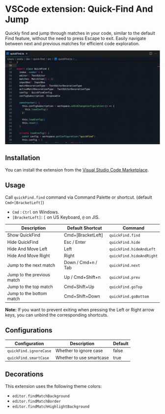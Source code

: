 # VSCode extension: Quick-Find And Jump

Quickly find and jump through matches in your code, similar to the default Find feature, without the need to press Escape to exit.
Easily navigate between next and previous matches for efficient code exploration.

![DEMO](https://raw.githubusercontent.com/soata/quick-find/master/demo/demo.gif)

## Installation

You can install the extension from the [Visual Studio Code Marketplace](https://marketplace.visualstudio.com/items/soata.quick-find).

## Usage


Call `quickFind.find` command via Command Palette or shortcut. (default `Cmd+[BracketLeft]`)

- `Cmd` : `Ctrl` on Windows.
- `[BracketLeft]`: `[` on US Keyboard, `@` on JIS.


| Description                | Default Shortcut   | Command                  |
| -------------------------- | ------------------ | ------------------------ |
| Show QuickFind             | Cmd+[BracketLeft]  | `quickFind.find`         |
| Hide QuickFind             | Esc / Enter        | `quickFind.hide`         |
| Hide And Move Left         | Left               | `quickFind.hideAndLeft`  |
| Hide And Move Right        | Right              | `quickFind.hideAndRight` |
| Jump to the next match     | Down / Cmd+n / Tab | `quickFind.next`         |
| Jump to the previous match | Up / Cmd+Shift+n   | `quickFind.prev`         |
| Jump to the top match      | Cmd+Shift+Up       | `quickFind.goTop`        |
| Jump to the bottom match   | Cmd+Shift+Down     | `quickFind.goBottom`     |


**Note:** If you want to prevent exiting when pressing the Left or Right arrow keys, you can unbind the corresponding shortcuts.


## Configurations

| Configuration          | Description              | Default |
| ---------------------- | ------------------------ | ------- |
| `quickFind.ignoreCase` | Whether to ignore case   | false   |
| `quickFind.smartCase`  | Whether to use smartcase | true    |



## Decorations 

This extension uses the following theme colors:

- `editor.findMatchBackground`
- `editor.findMatchBorder`
- `editor.findMatchHighlightBackground`
